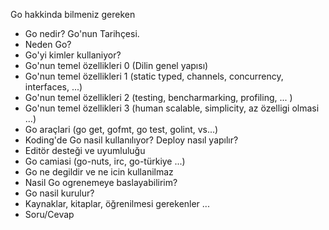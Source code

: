 Go hakkinda bilmeniz gereken 

* Go nedir? Go'nun Tarihçesi.
* Neden Go?
* Go'yi kimler kullaniyor?
* Go'nun temel özellikleri 0 (Dilin genel yapısı)
* Go'nun temel özellikleri 1 (static typed, channels, concurrency, interfaces, ...)
* Go'nun temel özellikleri 2 (testing, bencharmarking, profiling, ... )
* Go'nun temel özellikleri 3 (human scalable, simplicity, az özelligi olmasi ...)
* Go araçlari (go get, gofmt, go test, golint, vs...)
* Koding'de Go nasil kullanılıyor? Deploy nasıl yapılır?
* Editör desteği ve uyumluluğu
* Go camiasi (go-nuts, irc, go-türkiye ...)
* Go ne degildir ve ne icin kullanilmaz
* Nasil Go ogrenemeye baslayabilirim?
* Go nasil kurulur?
* Kaynaklar, kitaplar, öğrenilmesi gerekenler ...
* Soru/Cevap
